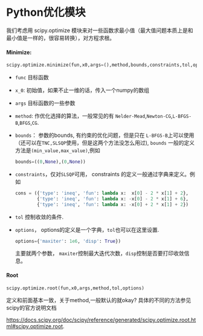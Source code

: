 # Python优化模块

我们考虑用 scipy.optimize 模块来对一些函数求最小值（最大值问题本质上是和最小值是一样的，很容易转换），对方程求根。



#### Minimize: 

```python
scipy.optimize.minimize(fun,x0,args=(),method,bounds,constraints,tol,options)
```

* `func` 目标函数

* `x_0`: 初始值，如果不止一维的话，传入一个numpy的数组

* `args` 目标函数的一些参数

* `method`: 作优化选择的算法，一般常见的有 `Nelder-Mead`,`Newton-CG`,`L-BFGS-B`,`BFGS`,`CG`.

* `bounds`： 参数的bounds, 有约束的优化问题，但是只在 `L-BFGS-B`上可以使用（还可以在`TNC,SLSQP`使用，但是这两个方法没怎么用过), `bounds` 一般的定义方法是`(min_value,max_value)`,例如

  ```python
  bounds=((0,None),(0,None))
  ```

* `constraints`，仅对`SLSQP`可用， constraints 的定义一般通过字典来定义。例如

  ```python
  cons = ({'type': 'ineq', 'fun': lambda x:  x[0] - 2 * x[1] + 2},
          {'type': 'ineq', 'fun': lambda x: -x[0] - 2 * x[1] + 6},
          {'type': 'ineq', 'fun': lambda x: -x[0] + 2 * x[1] + 2})
  ```

* `tol` 控制收敛的条件. 

* `options`， options的定义是一个字典，`tol`也可以在这里设置.

  ```python
  options={'maxiter': 1e6, 'disp': True})
  ```

  主要就两个参数， `maxiter`控制最大迭代次数，`disp`控制是否要打印收敛信息。



#### Root

```python
scipy.optimize.root(fun,x0,args,method,tol,options)
```

定义和前面基本一致，关于method,一般默认的就okay? 具体的不同的方法参见scipy的官方说明文档

https://docs.scipy.org/doc/scipy/reference/generated/scipy.optimize.root.html#scipy.optimize.root.





